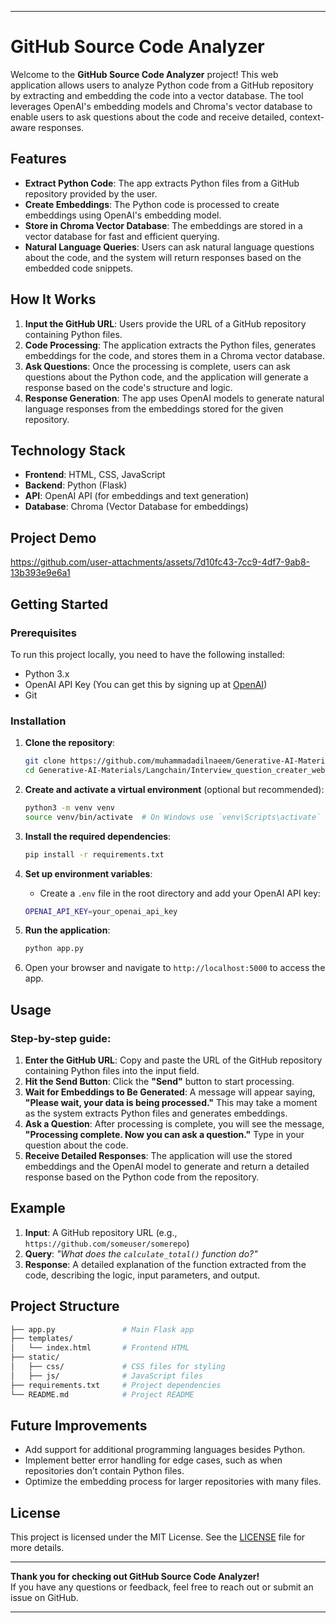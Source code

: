 
---

# **GitHub Source Code Analyzer**

Welcome to the **GitHub Source Code Analyzer** project! This web application allows users to analyze Python code from a GitHub repository by extracting and embedding the code into a vector database. The tool leverages OpenAI's embedding models and Chroma's vector database to enable users to ask questions about the code and receive detailed, context-aware responses.

## **Features**

- **Extract Python Code**: The app extracts Python files from a GitHub repository provided by the user.
- **Create Embeddings**: The Python code is processed to create embeddings using OpenAI's embedding model.
- **Store in Chroma Vector Database**: The embeddings are stored in a vector database for fast and efficient querying.
- **Natural Language Queries**: Users can ask natural language questions about the code, and the system will return responses based on the embedded code snippets.

## **How It Works**

1. **Input the GitHub URL**: Users provide the URL of a GitHub repository containing Python files.
2. **Code Processing**: The application extracts the Python files, generates embeddings for the code, and stores them in a Chroma vector database.
3. **Ask Questions**: Once the processing is complete, users can ask questions about the Python code, and the application will generate a response based on the code's structure and logic.
4. **Response Generation**: The app uses OpenAI models to generate natural language responses from the embeddings stored for the given repository.

## **Technology Stack**

- **Frontend**: HTML, CSS, JavaScript
- **Backend**: Python (Flask)
- **API**: OpenAI API (for embeddings and text generation)
- **Database**: Chroma (Vector Database for embeddings)

## **Project Demo**


https://github.com/user-attachments/assets/7d10fc43-7cc9-4df7-9ab8-13b393e9e6a1


## **Getting Started**

### **Prerequisites**

To run this project locally, you need to have the following installed:

- Python 3.x
- OpenAI API Key (You can get this by signing up at [OpenAI](https://platform.openai.com/signup))
- Git

### **Installation**

1. **Clone the repository**:
    ```bash
    git clone https://github.com/muhammadadilnaeem/Generative-AI-Materials.git
    cd Generative-AI-Materials/Langchain/Interview_question_creater_web_app
    ```

2. **Create and activate a virtual environment** (optional but recommended):
    ```bash
    python3 -m venv venv
    source venv/bin/activate  # On Windows use `venv\Scripts\activate`
    ```

3. **Install the required dependencies**:
    ```bash
    pip install -r requirements.txt
    ```

4. **Set up environment variables**:
    - Create a `.env` file in the root directory and add your OpenAI API key:
    ```bash
    OPENAI_API_KEY=your_openai_api_key
    ```

5. **Run the application**:
    ```bash
    python app.py
    ```

6. Open your browser and navigate to `http://localhost:5000` to access the app.

## **Usage**

### **Step-by-step guide:**

1. **Enter the GitHub URL**: Copy and paste the URL of the GitHub repository containing Python files into the input field.
2. **Hit the Send Button**: Click the **"Send"** button to start processing.
3. **Wait for Embeddings to Be Generated**: A message will appear saying, **"Please wait, your data is being processed."** This may take a moment as the system extracts Python files and generates embeddings.
4. **Ask a Question**: After processing is complete, you will see the message, **"Processing complete. Now you can ask a question."** Type in your question about the code.
5. **Receive Detailed Responses**: The application will use the stored embeddings and the OpenAI model to generate and return a detailed response based on the Python code from the repository.

## **Example**

1. **Input**: A GitHub repository URL (e.g., `https://github.com/someuser/somerepo`)
2. **Query**: *"What does the `calculate_total()` function do?"*
3. **Response**: A detailed explanation of the function extracted from the code, describing the logic, input parameters, and output.

## **Project Structure**

```bash
├── app.py               # Main Flask app
├── templates/
│   └── index.html       # Frontend HTML
├── static/
│   ├── css/             # CSS files for styling
│   ├── js/              # JavaScript files
├── requirements.txt     # Project dependencies
└── README.md            # Project README
```

## **Future Improvements**

- Add support for additional programming languages besides Python.
- Implement better error handling for edge cases, such as when repositories don’t contain Python files.
- Optimize the embedding process for larger repositories with many files.


## **License**

This project is licensed under the MIT License. See the [LICENSE](LICENSE) file for more details.

---

**Thank you for checking out GitHub Source Code Analyzer!**  
If you have any questions or feedback, feel free to reach out or submit an issue on GitHub.

------

